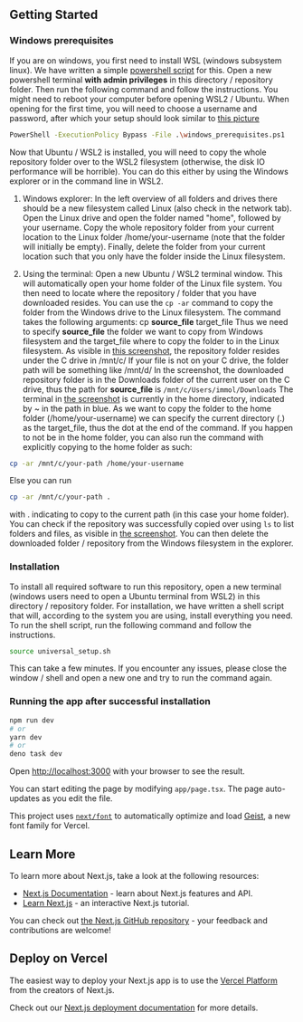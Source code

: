 ## Getting Started

### Windows prerequisites
If you are on windows, you first need to install WSL (windows subsystem linux).
We have written a simple [powershell script](./windows_prerequisites.ps1) for this.
Open a new powershell terminal **with admin privileges** in this directory / repository folder.
Then run the following command and follow the instructions.
You might need to reboot your computer before opening WSL2 / Ubuntu.
When opening for the first time, you will need to choose a username and password, after which your setup should look similar to [this picture](./initialUbuntuSetup.png)

```bash
PowerShell -ExecutionPolicy Bypass -File .\windows_prerequisites.ps1
```

Now that Ubuntu / WSL2 is installed, you will need to copy the whole repository folder over to the WSL2 filesystem (otherwise, the disk IO performance will be horrible).
You can do this either by using the Windows explorer or in the command line in WSL2.

1. Windows explorer: In the left overview of all folders and drives there should be a new filesystem called Linux (also check in the network tab).
Open the Linux drive and open the folder named "home", followed by your username.
Copy the whole repository folder from your current location to the Linux folder /home/your-username (note that the folder will initially be empty).
Finally, delete the folder from your current location such that you only have the folder inside the Linux filesystem.

2. Using the terminal: Open a new Ubuntu / WSL2 terminal window.
This will automatically open your home folder of the Linux file system.
You then need to locate where the repository / folder that you have downloaded resides.
You can use the ```cp -ar``` command to copy the folder from the Windows drive to the Linux filesystem.
The command takes the following arguments: cp **source_file** target_file
Thus we need to specify **source_file** the folder we want to copy from Windows filesystem and the target_file where to copy the folder to in the Linux filesystem.
As visible in [this screenshot](./copyFolderToUbuntu.png), the repository folder resides under the C drive in /mnt/c/
If your file is not on your C drive, the folder path will be something like /mnt/d/
In the screenshot, the downloaded repository folder is in the Downloads folder of the current user on the C drive, thus the path for **source_file** is ```/mnt/c/Users/immol/Downloads```
The terminal in [the screenshot](./copyFolderToUbuntu.png) is currently in the home directory, indicated by ~ in the path in blue.
As we want to copy the folder to the home folder (/home/your-username) we can specify the current directory (.) as the target_file, thus the dot at the end of the command.
If you happen to not be in the home folder, you can also run the command with explicitly copying to the home folder as such:
```bash
cp -ar /mnt/c/your-path /home/your-username
```
Else you can run
```bash
cp -ar /mnt/c/your-path .
```
with . indicating to copy to the current path (in this case your home folder).
You can check if the repository was successfully copied over using ```ls``` to list folders and files, as visible in [the screenshot](./copyFolderToUbuntu.png).
You can then delete the downloaded folder / repository from the Windows filesystem in the explorer.


### Installation
To install all required software to run this repository, open a new terminal (windows users need to open a Ubuntu terminal from WSL2) in this directory / repository folder.
For installation, we have written a shell script that will, according to the system you are using, install everything you need.
To run the shell script, run the following command and follow the instructions.

```bash
source universal_setup.sh
```

This can take a few minutes.
If you encounter any issues, please close the window / shell and open a new one and try to run the command again.


### Running the app after successful installation
```bash
npm run dev
# or
yarn dev
# or
deno task dev
```

Open [http://localhost:3000](http://localhost:3000) with your browser to see the
result.

You can start editing the page by modifying `app/page.tsx`. The page
auto-updates as you edit the file.

This project uses
[`next/font`](https://nextjs.org/docs/app/building-your-application/optimizing/fonts)
to automatically optimize and load [Geist](https://vercel.com/font), a new font
family for Vercel.

## Learn More

To learn more about Next.js, take a look at the following resources:

- [Next.js Documentation](https://nextjs.org/docs) - learn about Next.js
  features and API.
- [Learn Next.js](https://nextjs.org/learn) - an interactive Next.js tutorial.

You can check out
[the Next.js GitHub repository](https://github.com/vercel/next.js) - your
feedback and contributions are welcome!

## Deploy on Vercel

The easiest way to deploy your Next.js app is to use the
[Vercel Platform](https://vercel.com/new?utm_medium=default-template&filter=next.js&utm_source=create-next-app&utm_campaign=create-next-app-readme)
from the creators of Next.js.

Check out our
[Next.js deployment documentation](https://nextjs.org/docs/app/building-your-application/deploying)
for more details.
